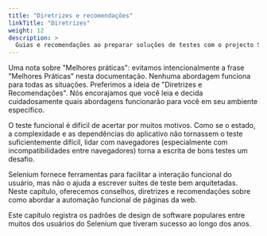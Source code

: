 ```yaml
---
title: "Diretrizes e recomendações"
linkTitle: "Diretrizes"
weight: 12
description: >
  Guias e recomendações ao preparar soluções de testes com o projecto Selenium.
---
```


Uma nota sobre "Melhores práticas": evitamos intencionalmente a frase "Melhores
Práticas" nesta documentação. Nenhuma abordagem funciona para todas as situações.
Preferimos a ideia de "Diretrizes e Recomendações". Nós encorajamos
que você leia e decida cuidadosamente quais abordagens
funcionarão para você em seu ambiente específico.

O teste funcional é difícil de acertar por muitos motivos.
Como se o estado, a complexidade e as dependências do aplicativo não tornassem o teste suficientemente difícil,
lidar com navegadores (especialmente com incompatibilidades entre navegadores)
torna a escrita de bons testes um desafio.

Selenium fornece ferramentas para facilitar a interação funcional do usuário,
mas não o ajuda a escrever suítes de teste bem arquitetadas.
Neste capítulo, oferecemos conselhos, diretrizes e recomendações
sobre como abordar a automação funcional de páginas da web.

Este capítulo registra os padrões de design de software populares
entre muitos dos usuários do Selenium
que tiveram sucesso ao longo dos anos.
